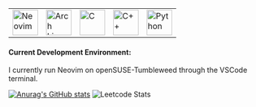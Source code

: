 <div>
  <table>
	  <tr>
		  	<td><img width="50" src="https://github-production-user-asset-6210df.s3.amazonaws.com/136815194/258326081-b113a23c-5c04-45aa-819c-bd04e8ac2a37.png" alt="Neovim" title="Neovim"/></td>
		  	<td><img width="50" src="https://user-images.githubusercontent.com/25181517/186884156-e63da389-f3e1-4dca-a6c1-d76e886ba22a.png" alt="Arch Linux" title="Arch Linux"/></td>
			  <td><img width="50" src="https://user-images.githubusercontent.com/25181517/192106070-46255bcf-65e6-4c6b-a296-bf8d0d8fb2a7.png" alt="C" title="C"/></td>
			  <td><img width="50" src="https://user-images.githubusercontent.com/25181517/192106073-90fffafe-3562-4ff9-a37e-c77a2da0ff58.png" alt="C++" title="C++"/></td>
			  <td><img width="50" src="https://user-images.githubusercontent.com/25181517/183423507-c056a6f9-1ba8-4312-a350-19bcbc5a8697.png" alt="Python" title="Python"/></td>
		  </tr>
	  </table>
</div>

#### Current Development Environment:

I currently run Neovim on openSUSE-Tumbleweed through the VSCode terminal.

[![Anurag's GitHub stats](https://github-readme-stats.vercel.app/api?username=aidanfeltz)](https://github.com/anuraghazra/github-readme-stats)
![Leetcode Stats](https://leetcard.jacoblin.cool/aidanfeltz)
<!---
aidanfeltz/aidanfeltz is a ✨ special ✨ repository because its `README.md` (this file) appears on your GitHub profile.
You can click the Preview link to take a look at your changes.
--->

